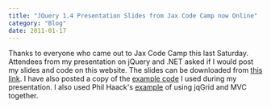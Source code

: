```yaml
---
title: "JQuery 1.4 Presentation Slides from Jax Code Camp now Online"
category: "Blog"
date: 2011-01-17
---
```



Thanks to everyone who came out to Jax Code Camp this last Saturday. Attendees from my presentation on jQuery and .NET asked if I would post my slides and code on this website. The slides can be downloaded from [this link](http://www.fekke.com/Content/jQuery%20Presentation.ppt "jQuery Presentation"). I have also posted a copy of the [example code](http://www.fekke.com/blog/JQueryTest.zip "JQuery Sample Code") I used during my presentation. I also used Phil Haack's [example](http://haacked.com/archive/2009/04/14/using-jquery-grid-with-asp.net-mvc.aspx "jquery grid example") of using jqGrid and MVC together.